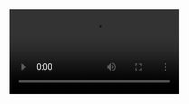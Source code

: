 
<video autoplay src=https://github.com/user-attachments/assets/57ace0d1-0402-4393-9095-7c1b4ea1278c>

